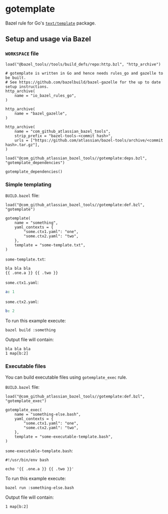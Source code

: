 # gotemplate

Bazel rule for Go's [`text/template`](https://golang.org/pkg/text/template/) package.

## Setup and usage via Bazel

### `WORKSPACE` file

```bzl
load("@bazel_tools//tools/build_defs/repo:http.bzl", "http_archive")

# gotemplate is written in Go and hence needs rules_go and gazelle to be built.
# See https://github.com/bazelbuild/bazel-gazelle for the up to date setup instructions.
http_archive(
    name = "io_bazel_rules_go",
)

http_archive(
    name = "bazel_gazelle",
)

http_archive(
    name = "com_github_atlassian_bazel_tools",
    strip_prefix = "bazel-tools-<commit hash>",
    urls = ["https://github.com/atlassian/bazel-tools/archive/<commit hash>.tar.gz"],
)

load("@com_github_atlassian_bazel_tools//gotemplate:deps.bzl", "gotemplate_dependencies")

gotemplate_dependencies()
```

### Simple templating

`BUILD.bazel` file:
```bzl
load("@com_github_atlassian_bazel_tools//gotemplate:def.bzl", "gotemplate")

gotemplate(
    name = "something",
    yaml_contexts = {
        "some.ctx1.yaml": "one",
        "some.ctx2.yaml": "two",
    },
    template = "some-template.txt",
)
```

`some-template.txt`:
```text
bla bla bla
{{ .one.a }} {{ .two }}
```
`some.ctx1.yaml`:
```yaml
a: 1
```
`some.ctx2.yaml`:
```yaml
b: 2
```
To run this example execute:
```console
bazel build :something
```
Output file will contain:
```text
bla bla bla
1 map[b:2]
```

### Executable files

You can build executable files using `gotemplate_exec` rule.

`BUILD.bazel` file:
```bzl
load("@com_github_atlassian_bazel_tools//gotemplate:def.bzl", "gotemplate_exec")

gotemplate_exec(
    name = "something-else.bash",
    yaml_contexts = {
        "some.ctx1.yaml": "one",
        "some.ctx2.yaml": "two",
    },
    template = "some-executable-template.bash",
)
```

`some-executable-template.bash`:
```text
#!/usr/bin/env bash

echo '{{ .one.a }} {{ .two }}'
```
To run this example execute:
```console
bazel run :something-else.bash
```
Output file will contain:
```text
1 map[b:2]
```
